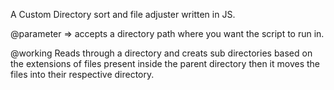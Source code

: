  A Custom Directory sort and file adjuster written in JS.

 @parameter => accepts a directory path where you want the script to run in.


 @working Reads through a directory and creats sub directories based on the extensions of files present inside the parent directory then it moves the files into their respective directory.
